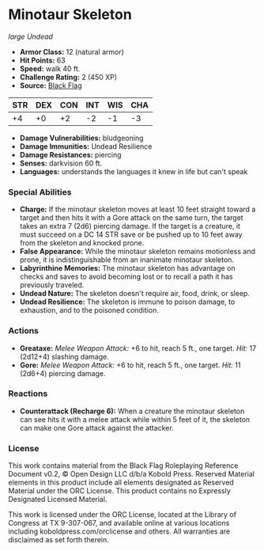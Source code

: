 # Minotaur Skeleton

*large* *Undead*

- **Armor Class:** 12 (natural armor)
- **Hit Points:** 63 
- **Speed:** walk 40 ft.
- **Challenge Rating:** 2 (450 XP)
- **Source:** [Black Flag](https://koboldpress.com/kpstore/product/tovrpg-pg-mv/)

| STR | DEX | CON | INT | WIS | CHA |
| --- | --- | --- | --- | --- | --- |
| +4 | +0 | +2 | -2 | -1 | -3 |

- **Damage Vulnerabilities:** bludgeoning
- **Damage Immunities:** Undead Resilience
- **Damage Resistances:** piercing
- **Senses:** darkvision 60 ft.
- **Languages:** understands the languages it knew in life but can't speak

### Special Abilities

- **Charge:** If the minotaur skeleton moves at least 10 feet straight toward a target and then hits it with a Gore attack on the same turn, the target takes an extra 7 (2d6) piercing damage. If the target is a creature, it must succeed on a DC 14 STR save or be pushed up to 10 feet away from the skeleton and knocked prone.
- **False Appearance:** While the minotaur skeleton remains motionless and prone, it is indistinguishable from an inanimate minotaur skeleton.
- **Labyrinthine Memories:** The minotaur skeleton has advantage on checks and saves to avoid becoming lost or to recall a path it has previously traveled.
- **Undead Nature:** The skeleton doesn't require air, food, drink, or sleep.
- **Undead Resilience:** The skeleton is immune to poison damage, to exhaustion, and to the poisoned condition.

### Actions

- **Greataxe:** _Melee Weapon Attack:_ +6 to hit, reach 5 ft., one target. _Hit:_ 17 (2d12+4) slashing damage.
- **Gore:** _Melee Weapon Attack:_ +6 to hit, reach 5 ft., one target. _Hit:_ 11 (2d6+4) piercing damage.

### Reactions

- **Counterattack (Recharge 6):** When a creature the minotaur skeleton can see hits it with a melee attack while within 5 feet of it, the skeleton can make one Gore attack against the attacker.


### License

This work contains material from the Black Flag Roleplaying Reference Document v0.2, © Open Design LLC d/b/a Kobold Press. Reserved Material elements in this product include all elements designated as Reserved Material under the ORC License. This product contains no Expressly Designated Licensed Material.

This work is licensed under the ORC License, located at the Library of Congress at TX 9-307-067, and available online at various locations including koboldpress.com/orclicense and others. All warranties are disclaimed as set forth therein.
